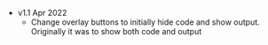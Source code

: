 - v1.1 Apr 2022
	- Change overlay buttons to initially hide code and show output.
	  Originally it was to show both code and output
	
